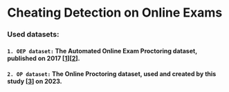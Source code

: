 # Cheating Detection on Online Exams

### Used datasets: 
#### **`1. OEP dataset:`** The Automated Online Exam Proctoring dataset, published on 2017  [[1](https://ieeexplore.ieee.org/document/7828141)][[2](https://cvlab.cse.msu.edu/project-OEP.html)]. 

#### **`2. OP dataset:`** The Online Proctoring dataset, used and created by this study [[3](https://www.sciencedirect.com/science/article/pii/S0263224122014622?via%3Dihub)] on 2023.



